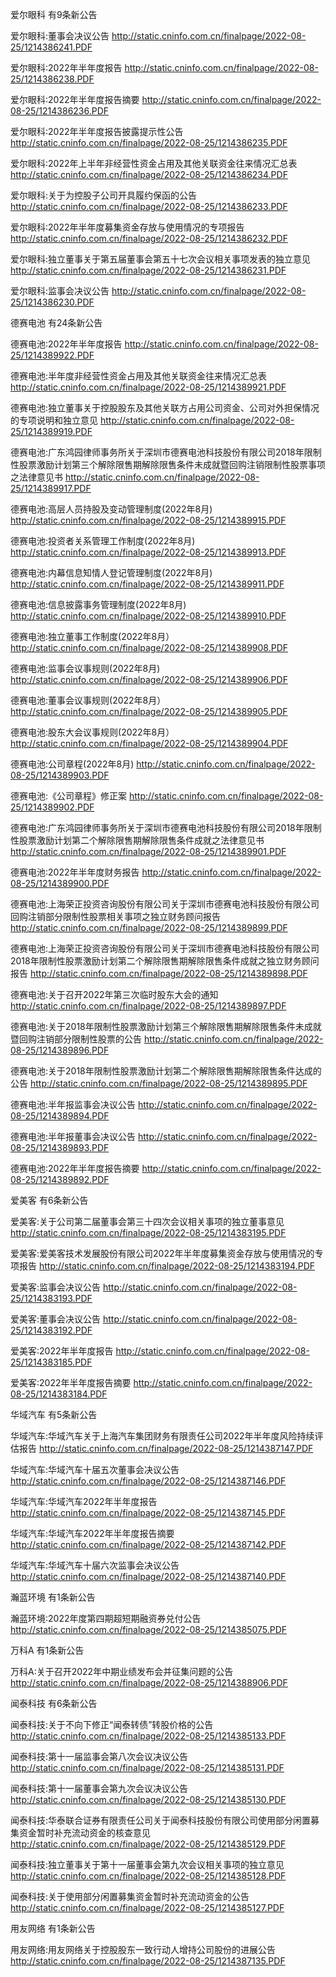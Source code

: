 爱尔眼科 有9条新公告 

爱尔眼科:董事会决议公告 http://static.cninfo.com.cn/finalpage/2022-08-25/1214386241.PDF 

爱尔眼科:2022年半年度报告 http://static.cninfo.com.cn/finalpage/2022-08-25/1214386238.PDF 

爱尔眼科:2022年半年度报告摘要 http://static.cninfo.com.cn/finalpage/2022-08-25/1214386236.PDF 

爱尔眼科:2022年半年度报告披露提示性公告 http://static.cninfo.com.cn/finalpage/2022-08-25/1214386235.PDF 

爱尔眼科:2022年上半年非经营性资金占用及其他关联资金往来情况汇总表 http://static.cninfo.com.cn/finalpage/2022-08-25/1214386234.PDF 

爱尔眼科:关于为控股子公司开具履约保函的公告 http://static.cninfo.com.cn/finalpage/2022-08-25/1214386233.PDF 

爱尔眼科:2022年半年度募集资金存放与使用情况的专项报告 http://static.cninfo.com.cn/finalpage/2022-08-25/1214386232.PDF 

爱尔眼科:独立董事关于第五届董事会第五十七次会议相关事项发表的独立意见 http://static.cninfo.com.cn/finalpage/2022-08-25/1214386231.PDF 

爱尔眼科:监事会决议公告 http://static.cninfo.com.cn/finalpage/2022-08-25/1214386230.PDF 

德赛电池 有24条新公告 

德赛电池:2022年半年度报告 http://static.cninfo.com.cn/finalpage/2022-08-25/1214389922.PDF 

德赛电池:半年度非经营性资金占用及其他关联资金往来情况汇总表 http://static.cninfo.com.cn/finalpage/2022-08-25/1214389921.PDF 

德赛电池:独立董事关于控股股东及其他关联方占用公司资金、公司对外担保情况的专项说明和独立意见 http://static.cninfo.com.cn/finalpage/2022-08-25/1214389919.PDF 

德赛电池:广东鸿园律师事务所关于深圳市德赛电池科技股份有限公司2018年限制性股票激励计划第三个解除限售期解除限售条件未成就暨回购注销限制性股票事项之法律意见书 http://static.cninfo.com.cn/finalpage/2022-08-25/1214389917.PDF 

德赛电池:高层人员持股及变动管理制度(2022年8月) http://static.cninfo.com.cn/finalpage/2022-08-25/1214389915.PDF 

德赛电池:投资者关系管理工作制度(2022年8月) http://static.cninfo.com.cn/finalpage/2022-08-25/1214389913.PDF 

德赛电池:内幕信息知情人登记管理制度(2022年8月) http://static.cninfo.com.cn/finalpage/2022-08-25/1214389911.PDF 

德赛电池:信息披露事务管理制度(2022年8月) http://static.cninfo.com.cn/finalpage/2022-08-25/1214389910.PDF 

德赛电池:独立董事工作制度(2022年8月） http://static.cninfo.com.cn/finalpage/2022-08-25/1214389908.PDF 

德赛电池:监事会议事规则(2022年8月) http://static.cninfo.com.cn/finalpage/2022-08-25/1214389906.PDF 

德赛电池:董事会议事规则(2022年8月） http://static.cninfo.com.cn/finalpage/2022-08-25/1214389905.PDF 

德赛电池:股东大会议事规则(2022年8月） http://static.cninfo.com.cn/finalpage/2022-08-25/1214389904.PDF 

德赛电池:公司章程(2022年8月) http://static.cninfo.com.cn/finalpage/2022-08-25/1214389903.PDF 

德赛电池:《公司章程》修正案 http://static.cninfo.com.cn/finalpage/2022-08-25/1214389902.PDF 

德赛电池:广东鸿园律师事务所关于深圳市德赛电池科技股份有限公司2018年限制性股票激励计划第二个解除限售期解除限售条件成就之法律意见书 http://static.cninfo.com.cn/finalpage/2022-08-25/1214389901.PDF 

德赛电池:2022年半年度财务报告 http://static.cninfo.com.cn/finalpage/2022-08-25/1214389900.PDF 

德赛电池:上海荣正投资咨询股份有限公司关于深圳市德赛电池科技股份有限公司回购注销部分限制性股票相关事项之独立财务顾问报告 http://static.cninfo.com.cn/finalpage/2022-08-25/1214389899.PDF 

德赛电池:上海荣正投资咨询股份有限公司关于深圳市德赛电池科技股份有限公司2018年限制性股票激励计划第二个解除限售期解除限售条件成就之独立财务顾问报告 http://static.cninfo.com.cn/finalpage/2022-08-25/1214389898.PDF 

德赛电池:关于召开2022年第三次临时股东大会的通知 http://static.cninfo.com.cn/finalpage/2022-08-25/1214389897.PDF 

德赛电池:关于2018年限制性股票激励计划第三个解除限售期解除限售条件未成就暨回购注销部分限制性股票的公告 http://static.cninfo.com.cn/finalpage/2022-08-25/1214389896.PDF 

德赛电池:关于2018年限制性股票激励计划第二个解除限售期解除限售条件达成的公告 http://static.cninfo.com.cn/finalpage/2022-08-25/1214389895.PDF 

德赛电池:半年报监事会决议公告 http://static.cninfo.com.cn/finalpage/2022-08-25/1214389894.PDF 

德赛电池:半年报董事会决议公告 http://static.cninfo.com.cn/finalpage/2022-08-25/1214389893.PDF 

德赛电池:2022年半年度报告摘要 http://static.cninfo.com.cn/finalpage/2022-08-25/1214389892.PDF 

爱美客 有6条新公告 

爱美客:关于公司第二届董事会第三十四次会议相关事项的独立董事意见 http://static.cninfo.com.cn/finalpage/2022-08-25/1214383195.PDF 

爱美客:爱美客技术发展股份有限公司2022年半年度募集资金存放与使用情况的专项报告 http://static.cninfo.com.cn/finalpage/2022-08-25/1214383194.PDF 

爱美客:监事会决议公告 http://static.cninfo.com.cn/finalpage/2022-08-25/1214383193.PDF 

爱美客:董事会决议公告 http://static.cninfo.com.cn/finalpage/2022-08-25/1214383192.PDF 

爱美客:2022年半年度报告 http://static.cninfo.com.cn/finalpage/2022-08-25/1214383185.PDF 

爱美客:2022年半年度报告摘要 http://static.cninfo.com.cn/finalpage/2022-08-25/1214383184.PDF 

华域汽车 有5条新公告 

华域汽车:华域汽车关于上海汽车集团财务有限责任公司2022年半年度风险持续评估报告 http://static.cninfo.com.cn/finalpage/2022-08-25/1214387147.PDF 

华域汽车:华域汽车十届五次董事会决议公告 http://static.cninfo.com.cn/finalpage/2022-08-25/1214387146.PDF 

华域汽车:华域汽车2022年半年度报告 http://static.cninfo.com.cn/finalpage/2022-08-25/1214387145.PDF 

华域汽车:华域汽车2022年半年度报告摘要 http://static.cninfo.com.cn/finalpage/2022-08-25/1214387142.PDF 

华域汽车:华域汽车十届六次监事会决议公告 http://static.cninfo.com.cn/finalpage/2022-08-25/1214387140.PDF 

瀚蓝环境 有1条新公告 

瀚蓝环境:2022年度第四期超短期融资券兑付公告 http://static.cninfo.com.cn/finalpage/2022-08-25/1214385075.PDF 

万科A 有1条新公告 

万科A:关于召开2022年中期业绩发布会并征集问题的公告 http://static.cninfo.com.cn/finalpage/2022-08-25/1214388906.PDF 

闻泰科技 有6条新公告 

闻泰科技:关于不向下修正“闻泰转债”转股价格的公告 http://static.cninfo.com.cn/finalpage/2022-08-25/1214385133.PDF 

闻泰科技:第十一届监事会第八次会议决议公告 http://static.cninfo.com.cn/finalpage/2022-08-25/1214385131.PDF 

闻泰科技:第十一届董事会第九次会议决议公告 http://static.cninfo.com.cn/finalpage/2022-08-25/1214385130.PDF 

闻泰科技:华泰联合证券有限责任公司关于闻泰科技股份有限公司使用部分闲置募集资金暂时补充流动资金的核查意见 http://static.cninfo.com.cn/finalpage/2022-08-25/1214385129.PDF 

闻泰科技:独立董事关于第十一届董事会第九次会议相关事项的独立意见 http://static.cninfo.com.cn/finalpage/2022-08-25/1214385128.PDF 

闻泰科技:关于使用部分闲置募集资金暂时补充流动资金的公告 http://static.cninfo.com.cn/finalpage/2022-08-25/1214385127.PDF 

用友网络 有1条新公告 

用友网络:用友网络关于控股股东一致行动人增持公司股份的进展公告 http://static.cninfo.com.cn/finalpage/2022-08-25/1214387135.PDF 

